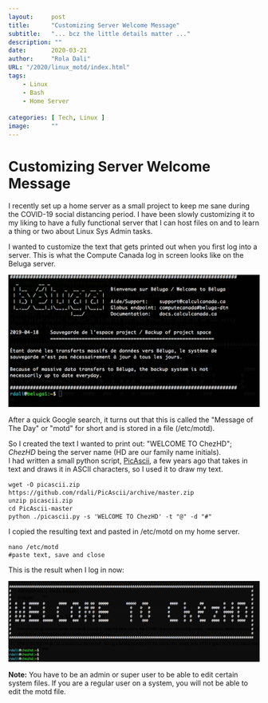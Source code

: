 ```yaml
---
layout:     post 
title:      "Customizing Server Welcome Message"
subtitle:   "... bcz the little details matter ..."
description: ""
date:       2020-03-21
author:     "Rola Dali"
URL: "/2020/linux_motd/index.html"
tags:
    - Linux
    - Bash
    - Home Server
    
categories: [ Tech, Linux ]
image:      ""
---
```


# Customizing Server Welcome Message

I recently set up a home server as a small project to keep me sane during the COVID-19 social distancing period. I have been slowly customizing it to my liking to have a fully functional server that I can host files on and to learn a thing or two about Linux Sys Admin tasks.

I wanted to customize the text that gets printed out when you first log into a server. This is what the Compute Canada log in screen looks like on the Beluga server. 

![Beluga Welcome Screen](https://raw.githubusercontent.com/rdali/Food4Thought/master/content/imgs/2020/motd_beluga.png)

After a quick Google search, it turns out that this is called the "Message of The Day" or "motd" for short and is stored in a file (/etc/motd).

So I created the text I wanted to print out: "WELCOME TO ChezHD"; *ChezHD* being the server name (HD are our family name initials).  
I had written a small python script, [PicAscii](https://github.com/rdali/PicAscii), a few years ago that takes in text and draws it in ASCII characters, so I used it to draw my text.


```
wget -O picascii.zip https://github.com/rdali/PicAscii/archive/master.zip
unzip picascii.zip
cd PicAscii-master
python ./picascii.py -s 'WELCOME TO ChezHD' -t "@" -d "#"
```
I copied the resulting text and pasted in /etc/motd on my home server.

```
nano /etc/motd
#paste text, save and close
```

This is the result when I log in now:

![ChezHD Welcome Screen](https://raw.githubusercontent.com/rdali/Food4Thought/master/content/imgs/2020/motd_chezhd.png)


**Note:** You have to be an admin or super user to be able to edit certain system files. If you are a regular user on a system, you will not be able to edit the motd file.
<br/>


